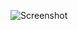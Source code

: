 ![Screenshot](https://raw.githubusercontent.com/Cryakl/Ultimate-RAT-Collection/refs/heads/main/Bugs/Screenshot.png)
